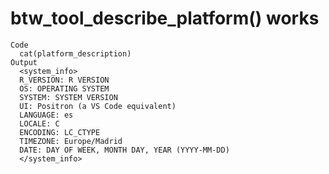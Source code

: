 # btw_tool_describe_platform() works

    Code
      cat(platform_description)
    Output
      <system_info>
      R_VERSION: R VERSION
      OS: OPERATING SYSTEM
      SYSTEM: SYSTEM VERSION
      UI: Positron (a VS Code equivalent)
      LANGUAGE: es
      LOCALE: C
      ENCODING: LC_CTYPE
      TIMEZONE: Europe/Madrid
      DATE: DAY OF WEEK, MONTH DAY, YEAR (YYYY-MM-DD)
      </system_info>


